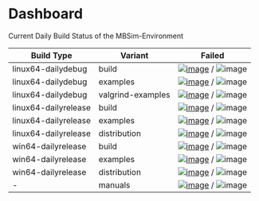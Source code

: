# Dashboard

Current Daily Build Status of the MBSim-Environment

| Build Type | Variant | Failed |
|------------|---------|--------|
| linux64-dailydebug | build | [![image](http://www.mbsim-env.de/mbsim/buildsystemstate/linux64-dailydebug-build.nrFailed.svg)](http://www.mbsim-env.de/mbsim/linux64-dailydebug/report/result_current/) / ![image](http://www.mbsim-env.de/mbsim/buildsystemstate/linux64-dailydebug-build.nrAll.svg) |
| linux64-dailydebug | examples | [![image](http://www.mbsim-env.de/mbsim/buildsystemstate/linux64-dailydebug-examples.nrFailed.svg)](http://www.mbsim-env.de/mbsim/linux64-dailydebug/report/result_current/runexamples_report/result_current/) / ![image](http://www.mbsim-env.de/mbsim/buildsystemstate/linux64-dailydebug-examples.nrAll.svg) |
| linux64-dailydebug | valgrind-examples | [![image](http://www.mbsim-env.de/mbsim/buildsystemstate/linux64-dailydebug-valgrind-examples.nrFailed.svg)](http://www.mbsim-env.de/mbsim/linux64-dailydebug/report/runexamples_valgrind_report/result_current/) / ![image](http://www.mbsim-env.de/mbsim/buildsystemstate/linux64-dailydebug-valgrind-examples.nrAll.svg) |
| linux64-dailyrelease | build | [![image](http://www.mbsim-env.de/mbsim/buildsystemstate/linux64-dailyrelease-build.nrFailed.svg)](http://www.mbsim-env.de/mbsim/linux64-dailyrelease/report/result_current/) / ![image](http://www.mbsim-env.de/mbsim/buildsystemstate/linux64-dailyrelease-build.nrAll.svg) |
| linux64-dailyrelease | examples | [![image](http://www.mbsim-env.de/mbsim/buildsystemstate/linux64-dailyrelease-examples.nrFailed.svg)](http://www.mbsim-env.de/mbsim/linux64-dailyrelease/report/result_current/runexamples_report/result_current/) / ![image](http://www.mbsim-env.de/mbsim/buildsystemstate/linux64-dailyrelease-examples.nrAll.svg) |
| linux64-dailyrelease | distribution | [![image](http://www.mbsim-env.de/mbsim/buildsystemstate/linux64-dailyrelease-distribution.nrFailed.svg)](http://www.mbsim-env.de/mbsim/linux64-dailyrelease/report/result_current/distribute/log.txt) / ![image](http://www.mbsim-env.de/mbsim/buildsystemstate/linux64-dailyrelease-distribution.nrAll.svg) |
| win64-dailyrelease | build | [![image](http://www.mbsim-env.de/mbsim/buildsystemstate/win64-dailyrelease-build.nrFailed.svg)](http://www.mbsim-env.de/mbsim/win64-dailyrelease/report/result_current/) / ![image](http://www.mbsim-env.de/mbsim/buildsystemstate/win64-dailyrelease-build.nrAll.svg) |
| win64-dailyrelease | examples | [![image](http://www.mbsim-env.de/mbsim/buildsystemstate/win64-dailyrelease-examples.nrFailed.svg)](http://www.mbsim-env.de/mbsim/win64-dailyrelease/report/result_current/runexamples_report/result_current/) / ![image](http://www.mbsim-env.de/mbsim/buildsystemstate/win64-dailyrelease-examples.nrAll.svg) |
| win64-dailyrelease | distribution | [![image](http://www.mbsim-env.de/mbsim/buildsystemstate/win64-dailyrelease-distribution.nrFailed.svg)](http://www.mbsim-env.de/mbsim/win64-dailyrelease/report/result_current/distribute/log.txt) / ![image](http://www.mbsim-env.de/mbsim/buildsystemstate/win64-dailyrelease-distribution.nrAll.svg) |
| - | manuals | [![image](http://www.mbsim-env.de/mbsim/buildsystemstate/build-manuals.nrFailed.svg)](http://www.mbsim-env.de/mbsim/doc_manualsbuild.log) / ![image](http://www.mbsim-env.de/mbsim/buildsystemstate/build-manuals.nrAll.svg) |

